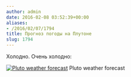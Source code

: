 ```yaml
---
author: admin
date: 2016-02-08 03:52:39+00:00
aliases:
- /2016/02/07/1794
title: Прогноз погоды на Плутоне
slug: 1794
---
```


Холодно. Очень холодно:

[![Pluto weather forecast](/2016/02/pluto_weather_forecast.jpg)](https://www.reddit.com/r/space/comments/44nkz8/pluto_weather_forecast/) Pluto weather forecast
